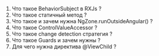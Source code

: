 1. Что такое BehaviorSubject в RXJs ?
2. Что такое статичный метод ?
3. Что такое и зачем нужна NgZone.runOutsideAngular() ?
4. Что такое ControlValueAccessor ?
5. Что такое change detection стратегия ?
6. Что такое Guards и зачем нужны ?
7. Для чего нужна директива @ViewChild ?

